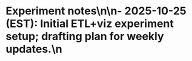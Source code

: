 # Experiment notes\n\n- 2025-10-25 (EST): Initial ETL+viz experiment setup; drafting plan for weekly updates.\n